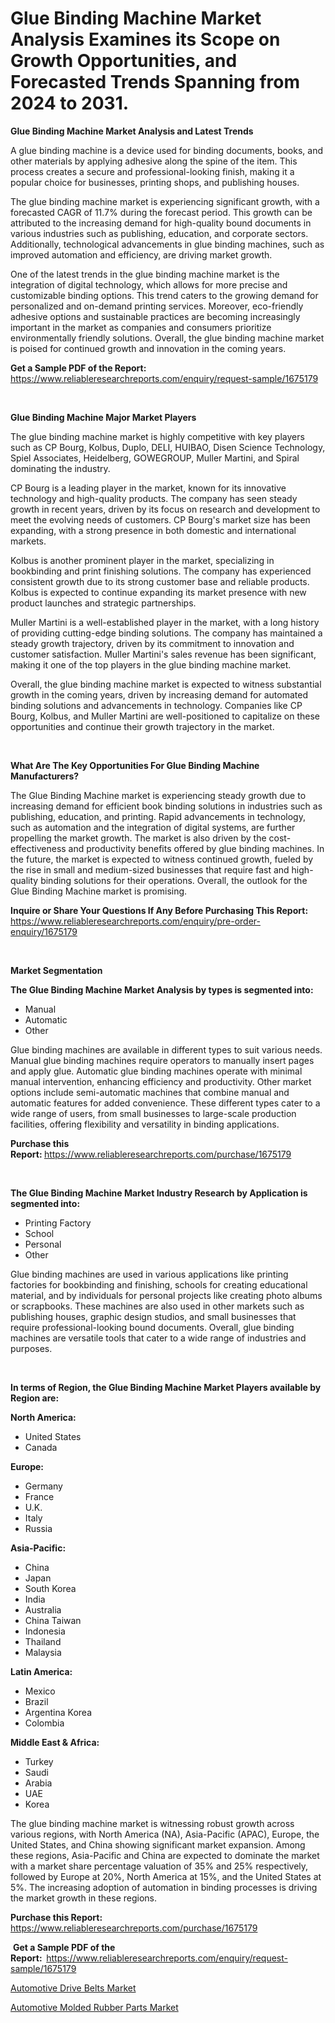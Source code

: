 <p><h1>Glue Binding Machine Market Analysis Examines its Scope on Growth Opportunities, and Forecasted Trends Spanning from 2024 to 2031.</h1></p><p><strong>Glue Binding Machine Market Analysis and Latest Trends</strong></p>
<p><p>A glue binding machine is a device used for binding documents, books, and other materials by applying adhesive along the spine of the item. This process creates a secure and professional-looking finish, making it a popular choice for businesses, printing shops, and publishing houses.</p><p>The glue binding machine market is experiencing significant growth, with a forecasted CAGR of 11.7% during the forecast period. This growth can be attributed to the increasing demand for high-quality bound documents in various industries such as publishing, education, and corporate sectors. Additionally, technological advancements in glue binding machines, such as improved automation and efficiency, are driving market growth.</p><p>One of the latest trends in the glue binding machine market is the integration of digital technology, which allows for more precise and customizable binding options. This trend caters to the growing demand for personalized and on-demand printing services. Moreover, eco-friendly adhesive options and sustainable practices are becoming increasingly important in the market as companies and consumers prioritize environmentally friendly solutions. Overall, the glue binding machine market is poised for continued growth and innovation in the coming years.</p></p>
<p><strong>Get a Sample PDF of the Report:&nbsp;</strong> <a href="https://www.reliableresearchreports.com/enquiry/request-sample/1675179">https://www.reliableresearchreports.com/enquiry/request-sample/1675179</a></p>
<p>&nbsp;</p>
<p><strong>Glue Binding Machine Major Market Players</strong></p>
<p><p>The glue binding machine market is highly competitive with key players such as CP Bourg, Kolbus, Duplo, DELI, HUIBAO, Disen Science Technology, Spiel Associates, Heidelberg, GOWEGROUP, Muller Martini, and Spiral dominating the industry. </p><p>CP Bourg is a leading player in the market, known for its innovative technology and high-quality products. The company has seen steady growth in recent years, driven by its focus on research and development to meet the evolving needs of customers. CP Bourg's market size has been expanding, with a strong presence in both domestic and international markets.</p><p>Kolbus is another prominent player in the market, specializing in bookbinding and print finishing solutions. The company has experienced consistent growth due to its strong customer base and reliable products. Kolbus is expected to continue expanding its market presence with new product launches and strategic partnerships.</p><p>Muller Martini is a well-established player in the market, with a long history of providing cutting-edge binding solutions. The company has maintained a steady growth trajectory, driven by its commitment to innovation and customer satisfaction. Muller Martini's sales revenue has been significant, making it one of the top players in the glue binding machine market.</p><p>Overall, the glue binding machine market is expected to witness substantial growth in the coming years, driven by increasing demand for automated binding solutions and advancements in technology. Companies like CP Bourg, Kolbus, and Muller Martini are well-positioned to capitalize on these opportunities and continue their growth trajectory in the market.</p></p>
<p>&nbsp;</p>
<p><strong>What Are The Key Opportunities For Glue Binding Machine Manufacturers?</strong></p>
<p><p>The Glue Binding Machine market is experiencing steady growth due to increasing demand for efficient book binding solutions in industries such as publishing, education, and printing. Rapid advancements in technology, such as automation and the integration of digital systems, are further propelling the market growth. The market is also driven by the cost-effectiveness and productivity benefits offered by glue binding machines. In the future, the market is expected to witness continued growth, fueled by the rise in small and medium-sized businesses that require fast and high-quality binding solutions for their operations. Overall, the outlook for the Glue Binding Machine market is promising.</p></p>
<p><strong>Inquire or Share Your Questions If Any Before Purchasing This Report:</strong> <a href="https://www.reliableresearchreports.com/enquiry/pre-order-enquiry/1675179">https://www.reliableresearchreports.com/enquiry/pre-order-enquiry/1675179</a></p>
<p>&nbsp;</p>
<p><strong>Market Segmentation</strong></p>
<p><strong>The Glue Binding Machine Market Analysis by types is segmented into:</strong></p>
<p><ul><li>Manual</li><li>Automatic</li><li>Other</li></ul></p>
<p><p>Glue binding machines are available in different types to suit various needs. Manual glue binding machines require operators to manually insert pages and apply glue. Automatic glue binding machines operate with minimal manual intervention, enhancing efficiency and productivity. Other market options include semi-automatic machines that combine manual and automatic features for added convenience. These different types cater to a wide range of users, from small businesses to large-scale production facilities, offering flexibility and versatility in binding applications.</p></p>
<p><strong>Purchase this Report:&nbsp;</strong><a href="https://www.reliableresearchreports.com/purchase/1675179">https://www.reliableresearchreports.com/purchase/1675179</a></p>
<p>&nbsp;</p>
<p><strong>The Glue Binding Machine Market Industry Research by Application is segmented into:</strong></p>
<p><ul><li>Printing Factory</li><li>School</li><li>Personal</li><li>Other</li></ul></p>
<p><p>Glue binding machines are used in various applications like printing factories for bookbinding and finishing, schools for creating educational material, and by individuals for personal projects like creating photo albums or scrapbooks. These machines are also used in other markets such as publishing houses, graphic design studios, and small businesses that require professional-looking bound documents. Overall, glue binding machines are versatile tools that cater to a wide range of industries and purposes.</p></p>
<p>&nbsp;</p>
<p><strong>In terms of Region, the Glue Binding Machine Market Players available by Region are:</strong></p>
<p>
    <p> <strong> North America: </strong>
        <ul>
            <li>United States</li>
            <li>Canada</li>
        </ul>
        </p> 
    <p> <strong> Europe: </strong>
        <ul>
            <li>Germany</li>
            <li>France</li>
            <li>U.K.</li>
            <li>Italy</li>
            <li>Russia</li>
        </ul>
        </p> 
    <p> <strong> Asia-Pacific: </strong>
        <ul>
            <li>China</li>
            <li>Japan</li>
            <li>South Korea</li>
            <li>India</li>
            <li>Australia</li>
            <li>China Taiwan</li>
            <li>Indonesia</li>
            <li>Thailand</li>
            <li>Malaysia</li>
        </ul>
        </p> 
    <p> <strong> Latin America: </strong>
        <ul>
            <li>Mexico</li>
            <li>Brazil</li>
            <li>Argentina Korea</li>
            <li>Colombia</li>
        </ul>
        </p> 
    <p> <strong> Middle East & Africa: </strong>
        <ul>
            <li>Turkey</li>
            <li>Saudi</li>
            <li>Arabia</li>
            <li>UAE</li>
            <li>Korea</li>
        </ul>
    </p>
    </p>
<p><p>The glue binding machine market is witnessing robust growth across various regions, with North America (NA), Asia-Pacific (APAC), Europe, the United States, and China showing significant market expansion. Among these regions, Asia-Pacific and China are expected to dominate the market with a market share percentage valuation of 35% and 25% respectively, followed by Europe at 20%, North America at 15%, and the United States at 5%. The increasing adoption of automation in binding processes is driving the market growth in these regions.</p></p>
<p><strong>Purchase this Report: </strong><a href="https://www.reliableresearchreports.com/purchase/1675179">https://www.reliableresearchreports.com/purchase/1675179</a></p>
<p>&nbsp;<strong>Get a Sample PDF of the Report:&nbsp;&nbsp;</strong><a href="https://www.reliableresearchreports.com/enquiry/request-sample/1675179">https://www.reliableresearchreports.com/enquiry/request-sample/1675179</a></p>
<p><strong></strong></p>
<p><p><a href="https://issuu.com/reportprime-2/docs/automotive-drive-belts-market-size-2030.pptx">Automotive Drive Belts Market</a></p><p><a href="https://issuu.com/reportprime-2/docs/automotive-molded-rubber-parts-market-size-2030.pp">Automotive Molded Rubber Parts Market</a></p></p>